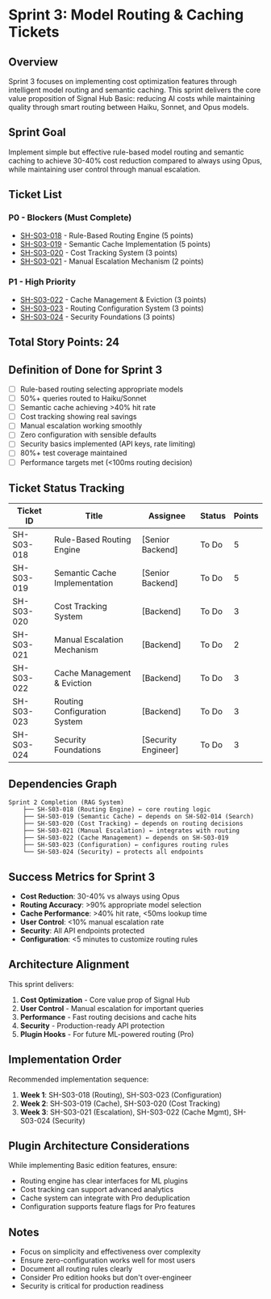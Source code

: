 # Sprint 3: Model Routing & Caching Tickets

## Overview
Sprint 3 focuses on implementing cost optimization features through intelligent model routing and semantic caching. This sprint delivers the core value proposition of Signal Hub Basic: reducing AI costs while maintaining quality through smart routing between Haiku, Sonnet, and Opus models.

## Sprint Goal
Implement simple but effective rule-based model routing and semantic caching to achieve 30-40% cost reduction compared to always using Opus, while maintaining user control through manual escalation.

## Ticket List

### P0 - Blockers (Must Complete)
- [SH-S03-018](SH-S03-018-routing-engine.md) - Rule-Based Routing Engine (5 points)
- [SH-S03-019](SH-S03-019-semantic-cache.md) - Semantic Cache Implementation (5 points)
- [SH-S03-020](SH-S03-020-cost-tracking.md) - Cost Tracking System (3 points)
- [SH-S03-021](SH-S03-021-manual-escalation.md) - Manual Escalation Mechanism (2 points)

### P1 - High Priority
- [SH-S03-022](SH-S03-022-cache-management.md) - Cache Management & Eviction (3 points)
- [SH-S03-023](SH-S03-023-routing-configuration.md) - Routing Configuration System (3 points)
- [SH-S03-024](SH-S03-024-security-foundations.md) - Security Foundations (3 points)

## Total Story Points: 24

## Definition of Done for Sprint 3
- [ ] Rule-based routing selecting appropriate models
- [ ] 50%+ queries routed to Haiku/Sonnet
- [ ] Semantic cache achieving >40% hit rate
- [ ] Cost tracking showing real savings
- [ ] Manual escalation working smoothly
- [ ] Zero configuration with sensible defaults
- [ ] Security basics implemented (API keys, rate limiting)
- [ ] 80%+ test coverage maintained
- [ ] Performance targets met (<100ms routing decision)

## Ticket Status Tracking

| Ticket ID | Title | Assignee | Status | Points |
|-----------|-------|----------|---------|---------|
| SH-S03-018 | Rule-Based Routing Engine | [Senior Backend] | To Do | 5 |
| SH-S03-019 | Semantic Cache Implementation | [Senior Backend] | To Do | 5 |
| SH-S03-020 | Cost Tracking System | [Backend] | To Do | 3 |
| SH-S03-021 | Manual Escalation Mechanism | [Backend] | To Do | 2 |
| SH-S03-022 | Cache Management & Eviction | [Backend] | To Do | 3 |
| SH-S03-023 | Routing Configuration System | [Backend] | To Do | 3 |
| SH-S03-024 | Security Foundations | [Security Engineer] | To Do | 3 |

## Dependencies Graph
```
Sprint 2 Completion (RAG System)
    ├── SH-S03-018 (Routing Engine) ← core routing logic
    ├── SH-S03-019 (Semantic Cache) ← depends on SH-S02-014 (Search)
    ├── SH-S03-020 (Cost Tracking) ← depends on routing decisions
    ├── SH-S03-021 (Manual Escalation) ← integrates with routing
    ├── SH-S03-022 (Cache Management) ← depends on SH-S03-019
    ├── SH-S03-023 (Configuration) ← configures routing rules
    └── SH-S03-024 (Security) ← protects all endpoints
```

## Success Metrics for Sprint 3
- **Cost Reduction**: 30-40% vs always using Opus
- **Routing Accuracy**: >90% appropriate model selection
- **Cache Performance**: >40% hit rate, <50ms lookup time
- **User Control**: <10% manual escalation rate
- **Security**: All API endpoints protected
- **Configuration**: <5 minutes to customize routing rules

## Architecture Alignment
This sprint delivers:
1. **Cost Optimization** - Core value prop of Signal Hub
2. **User Control** - Manual escalation for important queries
3. **Performance** - Fast routing decisions and cache hits
4. **Security** - Production-ready API protection
5. **Plugin Hooks** - For future ML-powered routing (Pro)

## Implementation Order
Recommended implementation sequence:
1. **Week 1**: SH-S03-018 (Routing), SH-S03-023 (Configuration)
2. **Week 2**: SH-S03-019 (Cache), SH-S03-020 (Cost Tracking)
3. **Week 3**: SH-S03-021 (Escalation), SH-S03-022 (Cache Mgmt), SH-S03-024 (Security)

## Plugin Architecture Considerations
While implementing Basic edition features, ensure:
- Routing engine has clear interfaces for ML plugins
- Cost tracking can support advanced analytics
- Cache system can integrate with Pro deduplication
- Configuration supports feature flags for Pro features

## Notes
- Focus on simplicity and effectiveness over complexity
- Ensure zero-configuration works well for most users
- Document all routing rules clearly
- Consider Pro edition hooks but don't over-engineer
- Security is critical for production readiness